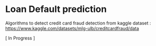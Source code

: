 # Loan Default prediction 
Algorithms to detect credit card fraud detection from kaggle dataset : https://www.kaggle.com/datasets/mlg-ulb/creditcardfraud/data

[ In Progress ] 
